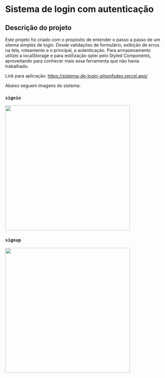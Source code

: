 # Sistema de login com autenticação

## Descrição do projeto

Este projeto foi criado com o propósito de entender o passo a passo de um sitema simples de login. Desde validações de formulário, exibição de erros na tela, roteamento e o principal, a autenticação. Para armazenamento utilizei a localStorage e para estilização optei pelo Styled Components, aproveitando para conhecer mais essa ferramenta que não havia trabalhado.

Link para aplicação: https://sistema-de-login-gilsonfsdev.vercel.app/

Abaixo seguem imagens do sistema:

### `signin`
<div>
  <img src="https://user-images.githubusercontent.com/99298840/225916594-b26f94fa-dc0d-41a6-8d71-af571218ec32.jpg" width=400px" />
</div>

### `signup`
<div>
  <img src="https://user-images.githubusercontent.com/99298840/225916871-54166ac7-46f6-46d6-a789-1f3feec3e9c7.jpg" width=400px" />
</div>

